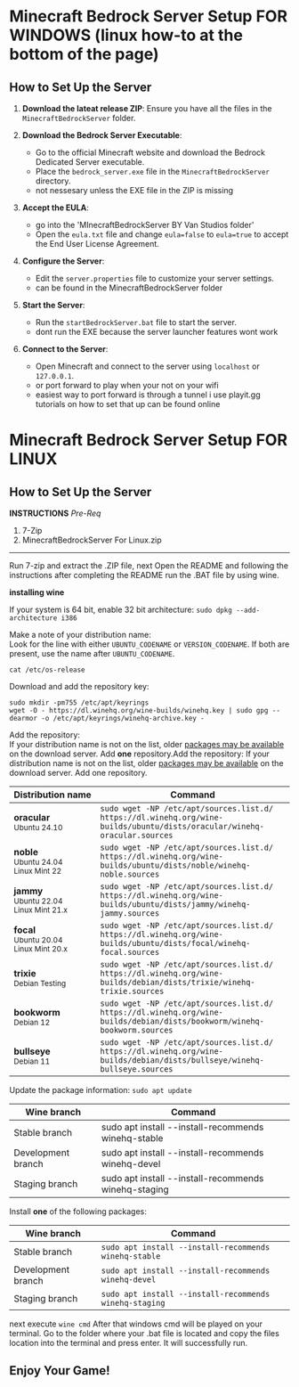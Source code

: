 # Minecraft Bedrock Server Setup FOR WINDOWS (linux how-to at the bottom of the page)

## How to Set Up the Server

1. **Download the lateat release ZIP**: Ensure you have all the files in the `MinecraftBedrockServer` folder.

2. **Download the Bedrock Server Executable**:
   - Go to the official Minecraft website and download the Bedrock Dedicated Server executable.
   - Place the `bedrock_server.exe` file in the `MinecraftBedrockServer` directory.
   - not nessesary unless the EXE file in the ZIP is missing

3. **Accept the EULA**:
   - go into the 'MInecraftBedrockServer BY Van Studios folder'
   - Open the `eula.txt` file and change `eula=false` to `eula=true` to accept the End User License Agreement.

5. **Configure the Server**:
   - Edit the `server.properties` file to customize your server settings.
   - can be found in the MinecraftBedrockServer folder
     
6. **Start the Server**:
   - Run the `startBedrockServer.bat` file to start the server.
   - dont run the EXE because the server launcher features wont work

7. **Connect to the Server**:
   - Open Minecraft and connect to the server using `localhost` or `127.0.0.1`.
   - or port forward to play when your not on your wifi
   - easiest way to port forward is through a tunnel i use playit.gg tutorials on how to set that up can be found online

  

# Minecraft Bedrock Server Setup FOR LINUX

## How to Set Up the Server
**INSTRUCTIONS**
_Pre-Req_
1. 7-Zip [](https://www.7-zip.org/download.html)
2. MinecraftBedrockServer For Linux.zip
-------------------------------------------

Run 7-zip and extract the .ZIP file, next Open the README and following the instructions after completing the README run the .BAT file by using wine.

**installing wine**

If your system is 64 bit, enable 32 bit architecture:
`sudo dpkg --add-architecture i386`

Make a note of your distribution name:\
Look for the line with either `UBUNTU_CODENAME` or `VERSION_CODENAME`. If both are present, use the name after `UBUNTU_CODENAME`.

``cat /etc/os-release``

Download and add the repository key:
```
sudo mkdir -pm755 /etc/apt/keyrings
wget -O - https://dl.winehq.org/wine-builds/winehq.key | sudo gpg --dearmor -o /etc/apt/keyrings/winehq-archive.key -
```

Add the repository:\
If your distribution name is not on the list, older [packages may be available](#my-debianubuntu-version-is-not-listed) on the download server. Add **one** repository.Add the repository:
If your distribution name is not on the list, older [packages may be available](https://github.com/viperfighterpilot33066/MinecraftBedrockServer/releases/edit/MinecraftServerForLinux#my-debianubuntu-version-is-not-listed) on the download server. Add one repository.

| Distribution name | Command |
|-------------------|---------|
| **oracular**<br><small>Ubuntu 24.10</small> | `sudo wget -NP /etc/apt/sources.list.d/ https://dl.winehq.org/wine-builds/ubuntu/dists/oracular/winehq-oracular.sources` |
| **noble**<br><small>Ubuntu 24.04<br>Linux Mint 22</small> | `sudo wget -NP /etc/apt/sources.list.d/ https://dl.winehq.org/wine-builds/ubuntu/dists/noble/winehq-noble.sources` |
| **jammy**<br><small>Ubuntu 22.04<br>Linux Mint 21.x</small> | `sudo wget -NP /etc/apt/sources.list.d/ https://dl.winehq.org/wine-builds/ubuntu/dists/jammy/winehq-jammy.sources` |
| **focal**<br><small>Ubuntu 20.04<br>Linux Mint 20.x</small> | `sudo wget -NP /etc/apt/sources.list.d/ https://dl.winehq.org/wine-builds/ubuntu/dists/focal/winehq-focal.sources` |
| **trixie**<br><small>Debian Testing</small> | `sudo wget -NP /etc/apt/sources.list.d/ https://dl.winehq.org/wine-builds/debian/dists/trixie/winehq-trixie.sources` |
| **bookworm**<br><small>Debian 12</small> | `sudo wget -NP /etc/apt/sources.list.d/ https://dl.winehq.org/wine-builds/debian/dists/bookworm/winehq-bookworm.sources` |
| **bullseye**<br><small>Debian 11</small> | `sudo wget -NP /etc/apt/sources.list.d/ https://dl.winehq.org/wine-builds/debian/dists/bullseye/winehq-bullseye.sources` |

Update the package information:
`sudo apt update`

Wine branch | Command
-- | --
Stable branch | sudo apt install --install-recommends winehq-stable
Development branch | sudo apt install --install-recommends winehq-devel
Staging branch | sudo apt install --install-recommends winehq-staging

Install **one** of the following packages:

| Wine branch | Command |
|-------------|---------|
| Stable branch | `sudo apt install --install-recommends winehq-stable` |
| Development branch | `sudo apt install --install-recommends winehq-devel` |
| Staging branch | `sudo apt install --install-recommends winehq-staging` |

next execute
`wine cmd`
After that windows cmd will be played on your terminal. Go to the folder where your .bat file is located and copy the files location into the terminal and press enter. It will successfully run.

## Enjoy Your Game!
